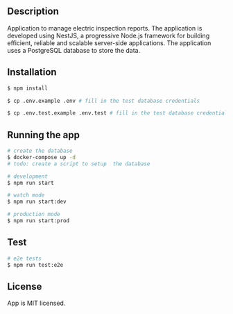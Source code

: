 ## Description

Application to manage electric inspection reports. The application is developed using NestJS, a progressive Node.js framework for building efficient, reliable and scalable server-side applications. The application uses a PostgreSQL database to store the data.

## Installation

```bash
$ npm install

$ cp .env.example .env # fill in the test database credentials

$ cp .env.test.example .env.test # fill in the test database credentials
```

## Running the app

```bash
# create the database
$ docker-compose up -d
# todo: create a script to setup  the database

# development
$ npm run start

# watch mode
$ npm run start:dev

# production mode
$ npm run start:prod
```

## Test

```bash
# e2e tests
$ npm run test:e2e
```

## License

App is MIT licensed.
